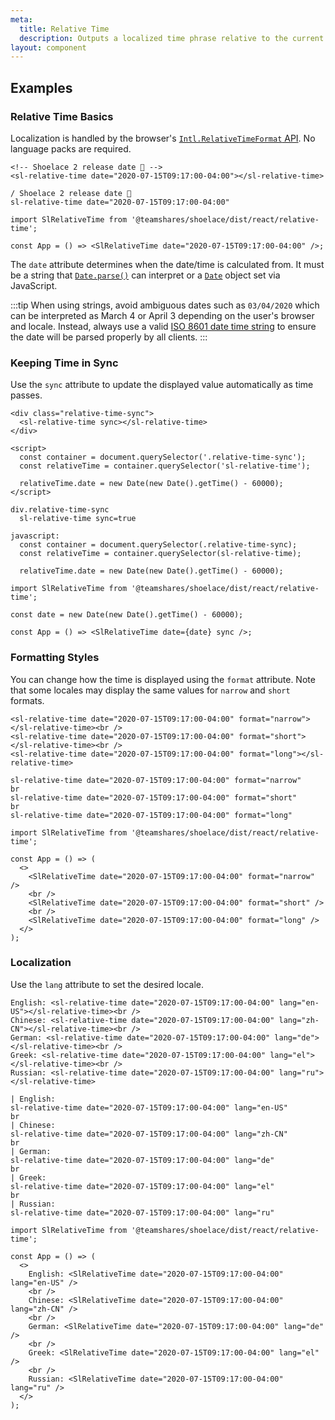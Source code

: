 ```yaml
---
meta:
  title: Relative Time
  description: Outputs a localized time phrase relative to the current date and time.
layout: component
---
```


## Examples

### Relative Time Basics

Localization is handled by the browser's [`Intl.RelativeTimeFormat` API](https://developer.mozilla.org/en-US/docs/Web/JavaScript/Reference/Global_Objects/Intl/RelativeTimeFormat). No language packs are required.

```html:preview
<!-- Shoelace 2 release date 🎉 -->
<sl-relative-time date="2020-07-15T09:17:00-04:00"></sl-relative-time>
```

```pug:slim
/ Shoelace 2 release date 🎉
sl-relative-time date="2020-07-15T09:17:00-04:00"
```

```jsx:react
import SlRelativeTime from '@teamshares/shoelace/dist/react/relative-time';

const App = () => <SlRelativeTime date="2020-07-15T09:17:00-04:00" />;
```

The `date` attribute determines when the date/time is calculated from. It must be a string that [`Date.parse()`](https://developer.mozilla.org/en-US/docs/Web/JavaScript/Reference/Global_Objects/Date/parse) can interpret or a [`Date`](https://developer.mozilla.org/en-US/docs/Web/JavaScript/Reference/Global_Objects/Date) object set via JavaScript.

:::tip
When using strings, avoid ambiguous dates such as `03/04/2020` which can be interpreted as March 4 or April 3 depending on the user's browser and locale. Instead, always use a valid [ISO 8601 date time string](https://developer.mozilla.org/en-US/docs/Web/JavaScript/Reference/Global_Objects/Date/parse#Date_Time_String_Format) to ensure the date will be parsed properly by all clients.
:::

### Keeping Time in Sync

Use the `sync` attribute to update the displayed value automatically as time passes.

```html:preview
<div class="relative-time-sync">
  <sl-relative-time sync></sl-relative-time>
</div>

<script>
  const container = document.querySelector('.relative-time-sync');
  const relativeTime = container.querySelector('sl-relative-time');

  relativeTime.date = new Date(new Date().getTime() - 60000);
</script>
```

```pug:slim
div.relative-time-sync
  sl-relative-time sync=true

javascript:
  const container = document.querySelector(.relative-time-sync);
  const relativeTime = container.querySelector(sl-relative-time);

  relativeTime.date = new Date(new Date().getTime() - 60000);
```

```jsx:react
import SlRelativeTime from '@teamshares/shoelace/dist/react/relative-time';

const date = new Date(new Date().getTime() - 60000);

const App = () => <SlRelativeTime date={date} sync />;
```

### Formatting Styles

You can change how the time is displayed using the `format` attribute. Note that some locales may display the same values for `narrow` and `short` formats.

```html:preview
<sl-relative-time date="2020-07-15T09:17:00-04:00" format="narrow"></sl-relative-time><br />
<sl-relative-time date="2020-07-15T09:17:00-04:00" format="short"></sl-relative-time><br />
<sl-relative-time date="2020-07-15T09:17:00-04:00" format="long"></sl-relative-time>
```

```pug:slim
sl-relative-time date="2020-07-15T09:17:00-04:00" format="narrow"
br
sl-relative-time date="2020-07-15T09:17:00-04:00" format="short"
br
sl-relative-time date="2020-07-15T09:17:00-04:00" format="long"
```

```jsx:react
import SlRelativeTime from '@teamshares/shoelace/dist/react/relative-time';

const App = () => (
  <>
    <SlRelativeTime date="2020-07-15T09:17:00-04:00" format="narrow" />
    <br />
    <SlRelativeTime date="2020-07-15T09:17:00-04:00" format="short" />
    <br />
    <SlRelativeTime date="2020-07-15T09:17:00-04:00" format="long" />
  </>
);
```

### Localization

Use the `lang` attribute to set the desired locale.

```html:preview
English: <sl-relative-time date="2020-07-15T09:17:00-04:00" lang="en-US"></sl-relative-time><br />
Chinese: <sl-relative-time date="2020-07-15T09:17:00-04:00" lang="zh-CN"></sl-relative-time><br />
German: <sl-relative-time date="2020-07-15T09:17:00-04:00" lang="de"></sl-relative-time><br />
Greek: <sl-relative-time date="2020-07-15T09:17:00-04:00" lang="el"></sl-relative-time><br />
Russian: <sl-relative-time date="2020-07-15T09:17:00-04:00" lang="ru"></sl-relative-time>
```

```pug:slim
| English:
sl-relative-time date="2020-07-15T09:17:00-04:00" lang="en-US"
br
| Chinese:
sl-relative-time date="2020-07-15T09:17:00-04:00" lang="zh-CN"
br
| German:
sl-relative-time date="2020-07-15T09:17:00-04:00" lang="de"
br
| Greek:
sl-relative-time date="2020-07-15T09:17:00-04:00" lang="el"
br
| Russian:
sl-relative-time date="2020-07-15T09:17:00-04:00" lang="ru"
```

```jsx:react
import SlRelativeTime from '@teamshares/shoelace/dist/react/relative-time';

const App = () => (
  <>
    English: <SlRelativeTime date="2020-07-15T09:17:00-04:00" lang="en-US" />
    <br />
    Chinese: <SlRelativeTime date="2020-07-15T09:17:00-04:00" lang="zh-CN" />
    <br />
    German: <SlRelativeTime date="2020-07-15T09:17:00-04:00" lang="de" />
    <br />
    Greek: <SlRelativeTime date="2020-07-15T09:17:00-04:00" lang="el" />
    <br />
    Russian: <SlRelativeTime date="2020-07-15T09:17:00-04:00" lang="ru" />
  </>
);
```
